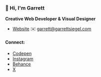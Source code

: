 ### 👋 Hi, I'm Garrett

**Creative Web Developer & Visual Designer**

- [Website](https://www.garrettsiegel.com)
✉️ garrett@garrettsiegel.com

#### Connect:
- [Codepen](https://codepen.io/garrettsiegel/pens/public)
- [Instagram](https://instagram.com/garrett_siegel_)
- [Behance](https://www.behance.net/gsiegel)
- [ X ](https://twitter.com/garrettDoesCode)
